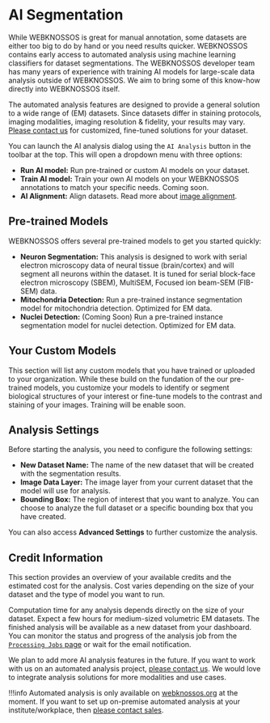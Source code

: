 # AI Segmentation

While WEBKNOSSOS is great for manual annotation, some datasets are either too big to do by hand or you need results quicker. WEBKNOSSOS contains early access to automated analysis using machine learning classifiers for dataset segmentations. The WEBKNOSSOS developer team has many years of experience with training AI models for large-scale data analysis outside of WEBKNOSSOS. We aim to bring some of this know-how directly into WEBKNOSSOS itself.

The automated analysis features are designed to provide a general solution to a wide range of (EM) datasets. Since datasets differ in staining protocols, imaging modalities, imaging resolution & fidelity, your results may vary. [Please contact us](mailto:hello@webknossos.org) for customized, fine-tuned solutions for your dataset. 

You can launch the AI analysis dialog using the `AI Analysis` button in the toolbar at the top. This will open a dropdown menu with three options:

- **Run AI model:** Run pre-trained or custom AI models on your dataset.
- **Train AI model:** Train your own AI models on your WEBKNOSSOS annotations to match your specific needs. Coming soon.
- **AI Alignment:** Align datasets. Read more about [image alignment](./alignment.md).


## Pre-trained Models

WEBKNOSSOS offers several pre-trained models to get you started quickly:

*   **Neuron Segmentation:** This analysis is designed to work with serial electron microscopy data of neural tissue (brain/cortex) and will segment all neurons within the dataset. It is tuned for serial block-face electron microscopy (SBEM), MultiSEM, Focused ion beam-SEM (FIB-SEM) data.
*   **Mitochondria Detection:** Run a pre-trained instance segmentation model for mitochondria detection. Optimized for EM data.
*   **Nuclei Detection:** (Coming Soon) Run a pre-trained instance segmentation model for nuclei detection. Optimized for EM data.

## Your Custom Models

This section will list any custom models that you have trained or uploaded to your organization. While these build on the fundation of the our pre-trained models, you customize your models to identify or segment biological structures of your interest or fine-tune models to the contrast and staining of your images. Training will be enable soon.

## Analysis Settings

Before starting the analysis, you need to configure the following settings:

*   **New Dataset Name:** The name of the new dataset that will be created with the segmentation results.
*   **Image Data Layer:** The image layer from your current dataset that the model will use for analysis.
*   **Bounding Box:** The region of interest that you want to analyze. You can choose to analyze the full dataset or a specific bounding box that you have created.

You can also access **Advanced Settings** to further customize the analysis.

## Credit Information

This section provides an overview of your available credits and the estimated cost for the analysis. Cost varies depending on the size of your dataset and the type of model you want to run.


Computation time for any analysis depends directly on the size of your dataset. 
Expect a few hours for medium-sized volumetric EM datasets. 
The finished analysis will be available as a new dataset from your dashboard. You can monitor the status and progress of the analysis job from the [`Processing Jobs` page](./jobs.md) or wait for the email notification.


We plan to add more AI analysis features in the future. If you want to work with us on an automated analysis project, [please contact us](mailto:hello@webknossos.org). 
We would love to integrate analysis solutions for more modalities and use cases.

!!!info
    Automated analysis is only available on [webknossos.org](https://webknossos.org) at the moment. 
    If you want to set up on-premise automated analysis at your institute/workplace, then [please contact sales](mailto:sales@webknossos.org). 
